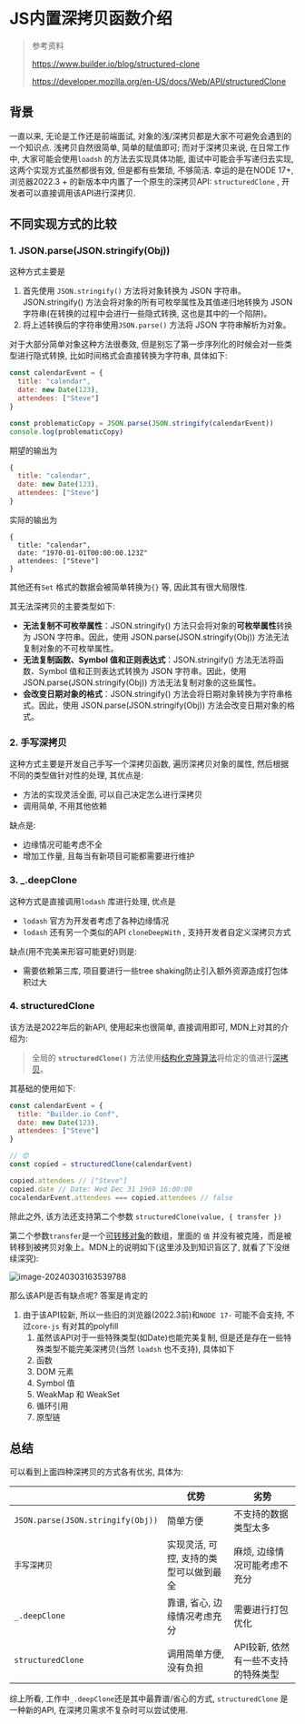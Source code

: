 # JS内置深拷贝函数介绍

> 参考资料
>
> https://www.builder.io/blog/structured-clone
>
> https://developer.mozilla.org/en-US/docs/Web/API/structuredClone



## 背景

一直以来, 无论是工作还是前端面试, 对象的浅/深拷贝都是大家不可避免会遇到的一个知识点. 浅拷贝自然很简单, 简单的赋值即可; 而对于深拷贝来说, 在日常工作中, 大家可能会使用`loadsh` 的方法去实现具体功能, 面试中可能会手写递归去实现, 这两个实现方式虽然都很有效, 但是都有些繁琐, 不够简洁. 幸运的是在NODE 17+, 浏览器2022.3 + 的新版本中内置了一个原生的深拷贝API: `structuredClone` , 开发者可以直接调用该API进行深拷贝.



## 不同实现方式的比较

### 1. JSON.parse(JSON.stringify(Obj))

这种方式主要是

1. 首先使用 `JSON.stringify()` 方法将对象转换为 JSON 字符串。JSON.stringify() 方法会将对象的所有可枚举属性及其值递归地转换为 JSON 字符串(在转换的过程中会进行一些隐式转换, 这也是其中的一个陷阱)。
2. 将上述转换后的字符串使用`JSON.parse()` 方法将 JSON 字符串解析为对象。

对于大部分简单对象这种方法很奏效, 但是别忘了第一步序列化的时候会对一些类型进行隐式转换, 比如时间格式会直接转换为字符串, 具体如下:

```javascript
const calendarEvent = {
  title: "calendar",
  date: new Date(123),
  attendees: ["Steve"]
}

const problematicCopy = JSON.parse(JSON.stringify(calendarEvent))
console.log(problematicCopy)
```

期望的输出为

```javascript
{
  title: "calendar",
  date: new Date(123),
  attendees: ["Steve"]
}
```

实际的输出为

```
{
  title: "calendar",
  date: "1970-01-01T00:00:00.123Z"
  attendees: ["Steve"]
}
```

其他还有`Set` 格式的数据会被简单转换为`{}` 等, 因此其有很大局限性.

其无法深拷贝的主要类型如下:

- **无法复制不可枚举属性**：JSON.stringify() 方法只会将对象的**可枚举属性**转换为 JSON 字符串。因此，使用 JSON.parse(JSON.stringify(Obj)) 方法无法复制对象的不可枚举属性。
- **无法复制函数、Symbol 值和正则表达式**：JSON.stringify() 方法无法将函数、Symbol 值和正则表达式转换为 JSON 字符串。因此，使用 JSON.parse(JSON.stringify(Obj)) 方法无法复制对象的这些属性。
- **会改变日期对象的格式**：JSON.stringify() 方法会将日期对象转换为字符串格式。因此，使用 JSON.parse(JSON.stringify(Obj)) 方法会改变日期对象的格式。





### 2. 手写深拷贝

这种方式主要是开发自己手写一个深拷贝函数, 遍历深拷贝对象的属性, 然后根据不同的类型做针对性的处理, 其优点是:

- 方法的实现灵活全面, 可以自己决定怎么进行深拷贝
- 调用简单, 不用其他依赖

缺点是:

- 边缘情况可能考虑不全
- 增加工作量, 且每当有新项目可能都需要进行维护



### 3. _.deepClone

这种方式是直接调用`lodash` 库进行处理, 优点是

- `lodash` 官方为开发者考虑了各种边缘情况
- `lodash` 还有另一个类似的API `cloneDeepWith` , 支持开发者自定义深拷贝方式

缺点(用不完美来形容可能更好)则是:

- 需要依赖第三库, 项目要进行一些tree shaking防止引入额外资源造成打包体积过大



### 4. structuredClone

该方法是2022年后的新API, 使用起来也很简单, 直接调用即可, MDN上对其的介绍为:

> 全局的 **`structuredClone()`** 方法使用[结构化克隆算法](https://developer.mozilla.org/zh-CN/docs/Web/API/Web_Workers_API/Structured_clone_algorithm)将给定的值进行[深拷贝](https://developer.mozilla.org/zh-CN/docs/Glossary/Deep_copy)。

其基础的使用如下:

```javascript
const calendarEvent = {
  title: "Builder.io Conf",
  date: new Date(123),
  attendees: ["Steve"]
}

// 😍
const copied = structuredClone(calendarEvent)

copied.attendees // ["Steve"]
copied.date // Date: Wed Dec 31 1969 16:00:00
cocalendarEvent.attendees === copied.attendees // false
```

除此之外, 该方法还支持第二个参数 `structuredClone(value, { transfer })`

第二个参数`transfer`是一个[可转移对象](https://developer.mozilla.org/zh-CN/docs/Web/API/Web_Workers_API/Transferable_objects)的数组，里面的 `值` 并没有被克隆，而是被转移到被拷贝对象上。MDN上的说明如下(这里涉及到知识盲区了, 就看了下没继续深究):

![image-20240303163539788](https://cdn.jsdelivr.net/gh/scattter/blogweb/images/image-20240303163539788.png)

那么该API是否有缺点呢? 答案是肯定的

1. 由于该API较新, 所以一些旧的浏览器(2022.3前)和`NODE 17-` 可能不会支持, 不过`core-js` 有对其的polyfill
   1. 虽然该API对于一些特殊类型(如Date)也能完美复制, 但是还是存在一些特殊类型不能完美深拷贝(当然 `loadsh` 也不支持), 具体如下
   2. 函数
   3. DOM 元素
   4. Symbol 值
   5. WeakMap 和 WeakSet
   6. 循环引用
   7. 原型链



## 总结

可以看到上面四种深拷贝的方式各有优劣, 具体为:

|                                   | 优势                                   | 劣势                                |
| --------------------------------- | -------------------------------------- | ----------------------------------- |
| `JSON.parse(JSON.stringify(Obj))` | 简单方便                               | 不支持的数据类型太多                |
| `手写深拷贝`                      | 实现灵活, 可控, 支持的类型可以做到最全 | 麻烦, 边缘情况可能考虑不充分        |
| `_.deepClone`                     | 靠谱, 省心, 边缘情况考虑充分           | 需要进行打包优化                    |
| `structuredClone`                 | 调用简单方便, 没有负担                 | API较新, 依然有一些不支持的特殊类型 |

综上所看, 工作中`_.deepClone`还是其中最靠谱/省心的方式, `structuredClone` 是一种新的API, 在深拷贝需求不复杂时可以尝试使用.

